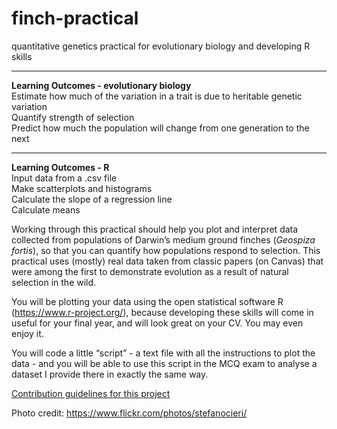 # finch-practical
quantitative genetics practical for evolutionary biology and developing R skills

----
**Learning Outcomes - evolutionary biology**  
  Estimate how much of the variation in a trait is due to heritable genetic variation  
  Quantify strength of selection  
  Predict how much the population will change from one generation to the next  


----
**Learning Outcomes - R**  
Input data from a .csv file  
Make scatterplots and histograms  
Calculate the slope of a regression line  
Calculate means  



Working through this practical should help you plot and interpret data collected from populations of Darwin’s medium ground finches (*Geospiza fortis*), so that you can quantify how populations respond to selection. This practical uses (mostly) real data taken from classic papers (on Canvas) that were among the first to demonstrate evolution as a result of natural selection in the wild.

You will be plotting your data using the open statistical software R (https://www.r-project.org/), because developing these skills will come in useful for your final year, and will look great on your CV. You may even enjoy it.

You will code a little “script” - a text file with all the instructions to plot the data - and you will be able to use this script in the MCQ exam to analyse a dataset I provide there in exactly the same way.



[Contribution guidelines for this project](docs/CONTRIBUTING.md)

Photo credit: https://www.flickr.com/photos/stefanocieri/


